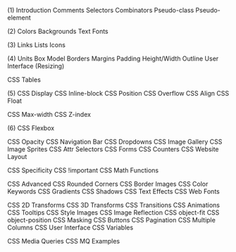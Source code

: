 
(1)
Introduction
Comments
Selectors
Combinators
Pseudo-class
Pseudo-element

(2)
Colors
Backgrounds
Text
Fonts


(3)
Links
Lists
Icons

(4)
Units
Box Model
Borders
Margins
Padding
Height/Width
Outline
User Interface (Resizing)


CSS Tables


(5)
CSS Display
CSS Inline-block
CSS Position
CSS Overflow
CSS Align
CSS Float

CSS Max-width
CSS Z-index

(6)
CSS Flexbox


CSS Opacity
CSS Navigation Bar
CSS Dropdowns
CSS Image Gallery
CSS Image Sprites
CSS Attr Selectors
CSS Forms
CSS Counters
CSS Website Layout

CSS Specificity
CSS !important
CSS Math Functions

CSS Advanced
CSS Rounded Corners
CSS Border Images
CSS Color Keywords
CSS Gradients
CSS Shadows
CSS Text Effects
CSS Web Fonts

CSS 2D Transforms
CSS 3D Transforms
CSS Transitions
CSS Animations
CSS Tooltips
CSS Style Images
CSS Image Reflection
CSS object-fit
CSS object-position
CSS Masking
CSS Buttons
CSS Pagination
CSS Multiple Columns
CSS User Interface
CSS Variables


CSS Media Queries
CSS MQ Examples

